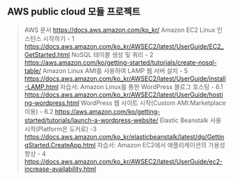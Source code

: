 ##  AWS public cloud 모듈 프로젝트

> AWS 문서
> https://docs.aws.amazon.com/ko_kr/
> Amazon EC2 Linux 인스턴스 시작하기 - 1
> https://docs.aws.amazon.com/ko_kr/AWSEC2/latest/UserGuide/EC2_GetStarted.html
> NoSQL 테이블 생성 및 쿼리 - 2
> https://aws.amazon.com/ko/getting-started/tutorials/create-nosql-table/
> Amazon Linux AMI를 사용하여 LAMP 웹 서버 설치 - 5
> https://docs.aws.amazon.com/ko_kr/AWSEC2/latest/UserGuide/install-LAMP.html
> 자습서: Amazon Linux를 통한 WordPress 블로그 호스팅 - 6.1
> https://docs.aws.amazon.com/ko_kr/AWSEC2/latest/UserGuide/hosting-wordpress.html
> WordPress 웹 사이트 시작(Custom AMI:Marketplace 이용) - 6.2
> https://aws.amazon.com/ko/getting-started/tutorials/launch-a-wordpress-website/
> Elastic Beanstalk 사용 시작(Platform은 도커로) -3
> https://docs.aws.amazon.com/ko_kr/elasticbeanstalk/latest/dg/GettingStarted.CreateApp.html
> 자습서: Amazon EC2에서 애플리케이션의 가용성 향상 - 4
> https://docs.aws.amazon.com/ko_kr/AWSEC2/latest/UserGuide/ec2-increase-availability.html